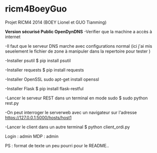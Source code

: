 ricm4BoeyGuo
============

Projet RICM4 2014 (BOEY Lionel et GUO Tianming)



****Version sécurisé Public OpenDynDNS****
-Verifier que la machine a accès à internet

-Il faut que le serveur DNS marche avec configurations normal (ici j'ai mis seuelement le fichier de zone à manipuler dans la repertoire pour tester )

-Installer psutil
	$ pip install psutil
	
-Installer requests
	$ pip install requests
	
-Installer OpenSSL
	sudo apt-get install openssl

-Installer Flask
	$ pip install flask-restful
      
-Lancer le serveur REST dans un terminal en mode sudo
      $ sudo python rest.py
      
-On peut interroger le serverweb avec un navigateur sur l'adresse https://127.0.0.1:5000/hosts/host1
      
-Lancer le client dans un autre terminal
      $ python client_ordi.py
      
Login : admin     MDP : admin
            
PS : format de texte un peu pourri pour le README..
